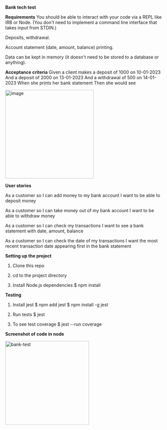 **Bank tech test**

**Requirements**
You should be able to interact with your code via a REPL like IRB or Node. (You don't need to implement a command line interface that takes input from STDIN.)

Deposits, withdrawal.

Account statement (date, amount, balance) printing.

Data can be kept in memory (it doesn't need to be stored to a database or anything).

**Acceptance criteria**
Given a client makes a deposit of 1000 on 10-01-2023
And a deposit of 2000 on 13-01-2023
And a withdrawal of 500 on 14-01-2023
When she prints her bank statement
Then she would see

<img width="281" alt="image" src="https://user-images.githubusercontent.com/73909374/181274099-b5f2e885-070d-4898-bf9b-ba1301ff9fdd.png">

**User stories**

As a customer
so I can add money to my bank account
I want to be able to deposit money

As a customer
so I can take money out of my bank account
I want to be able to withdraw money

As a customer
so I can check my transactions
I want to see a bank statement with date, amount, balance

As a customer
so I can check the date of my transactions
I want the most recent transaction date appearing first in the bank statement

**Setting up the project**

1. Clone this repo

2. cd to the project directory

3. Install Node.js dependencies
   $ npm install

**Testing**

1. Install jest
   $ npm add jest
   $ npm install -g jest

2. Run tests
   $ jest

3. To see test coverage
   $ jest --run coverage

**Screenshot of code in node**


<img width="266" alt="bank-test" src="https://user-images.githubusercontent.com/73909374/181271550-abaa0e98-3fa3-496e-88be-58f55bd9823f.png">
